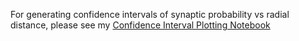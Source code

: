 For generating confidence intervals of synaptic probability vs radial distance, please see my [Confidence Interval Plotting Notebook](https://github.com/andi-bergeson/allen_summerworkshop/blob/main/notebooks/confidenceinterval_plotting.ipynb)
